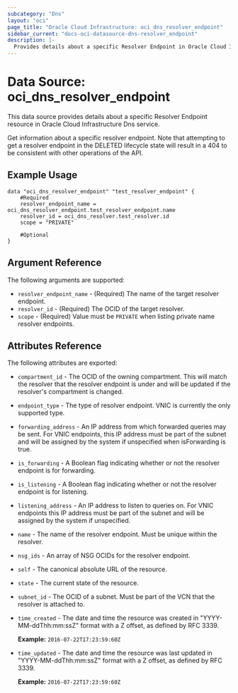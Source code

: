```yaml
---
subcategory: "Dns"
layout: "oci"
page_title: "Oracle Cloud Infrastructure: oci_dns_resolver_endpoint"
sidebar_current: "docs-oci-datasource-dns-resolver_endpoint"
description: |-
  Provides details about a specific Resolver Endpoint in Oracle Cloud Infrastructure Dns service
---
```


# Data Source: oci_dns_resolver_endpoint
This data source provides details about a specific Resolver Endpoint resource in Oracle Cloud Infrastructure Dns service.

Get information about a specific resolver endpoint. Note that attempting to get a resolver endpoint
in the DELETED lifecycle state will result in a 404 to be consistent with other operations of the API.


## Example Usage

```hcl
data "oci_dns_resolver_endpoint" "test_resolver_endpoint" {
	#Required
	resolver_endpoint_name = oci_dns_resolver_endpoint.test_resolver_endpoint.name
	resolver_id = oci_dns_resolver.test_resolver.id
	scope = "PRIVATE"

	#Optional
}
```

## Argument Reference

The following arguments are supported:

* `resolver_endpoint_name` - (Required) The name of the target resolver endpoint.
* `resolver_id` - (Required) The OCID of the target resolver.
* `scope` - (Required) Value must be `PRIVATE` when listing private name resolver endpoints.


## Attributes Reference

The following attributes are exported:

* `compartment_id` - The OCID of the owning compartment. This will match the resolver that the resolver endpoint is under and will be updated if the resolver's compartment is changed. 
* `endpoint_type` - The type of resolver endpoint. VNIC is currently the only supported type. 
* `forwarding_address` - An IP address from which forwarded queries may be sent. For VNIC endpoints, this IP address must be part of the subnet and will be assigned by the system if unspecified when isForwarding is true. 
* `is_forwarding` - A Boolean flag indicating whether or not the resolver endpoint is for forwarding. 
* `is_listening` - A Boolean flag indicating whether or not the resolver endpoint is for listening. 
* `listening_address` - An IP address to listen to queries on. For VNIC endpoints this IP address must be part of the subnet and will be assigned by the system if unspecified. 
* `name` - The name of the resolver endpoint. Must be unique within the resolver. 
* `nsg_ids` - An array of NSG OCIDs for the resolver endpoint. 
* `self` - The canonical absolute URL of the resource.
* `state` - The current state of the resource.
* `subnet_id` - The OCID of a subnet. Must be part of the VCN that the resolver is attached to.
* `time_created` - The date and time the resource was created in "YYYY-MM-ddThh:mm:ssZ" format with a Z offset, as defined by RFC 3339.

	**Example:** `2016-07-22T17:23:59:60Z` 
* `time_updated` - The date and time the resource was last updated in "YYYY-MM-ddThh:mm:ssZ" format with a Z offset, as defined by RFC 3339.

	**Example:** `2016-07-22T17:23:59:60Z` 

